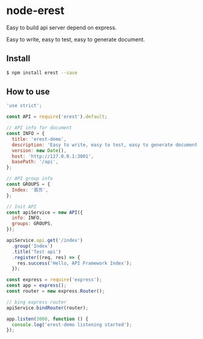 # node-erest

Easy to build api server depend on express.

Easy to write, easy to test, easy to generate document.

## Install

```bash
$ npm install erest --save
```

## How to use

```javascript
'use strict';

const API = require('erest').default;

// API info for document
const INFO = {
  title: 'erest-demo',
  description: 'Easy to write, easy to test, easy to generate document.',
  version: new Date(),
  host: 'http://127.0.0.1:3001',
  basePath: '/api',
};

// API group info
const GROUPS = {
  Index: '首页',
};

// Init API
const apiService = new API({
  info: INFO,
  groups: GROUPS,
});

apiService.api.get('/index')
  .group('Index')
  .title('Test api')
  .register((req, res) => {
    res.success('Hello, API Framework Index');
  });

const express = require('express');
const app = express();
const router = new express.Router();

// bing express router
apiService.bindRouter(router);

app.listen(3000, function () {
  console.log('erest-demo listening started');
});
```
